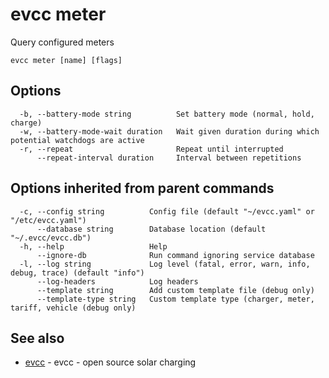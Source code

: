 # evcc meter

Query configured meters

```
evcc meter [name] [flags]
```

## Options

```
  -b, --battery-mode string          Set battery mode (normal, hold, charge)
  -w, --battery-mode-wait duration   Wait given duration during which potential watchdogs are active
  -r, --repeat                       Repeat until interrupted
      --repeat-interval duration     Interval between repetitions
```

## Options inherited from parent commands

```
  -c, --config string          Config file (default "~/evcc.yaml" or "/etc/evcc.yaml")
      --database string        Database location (default "~/.evcc/evcc.db")
  -h, --help                   Help
      --ignore-db              Run command ignoring service database
  -l, --log string             Log level (fatal, error, warn, info, debug, trace) (default "info")
      --log-headers            Log headers
      --template string        Add custom template file (debug only)
      --template-type string   Custom template type (charger, meter, tariff, vehicle (debug only)
```

## See also

* [evcc](evcc.md)	 - evcc - open source solar charging


